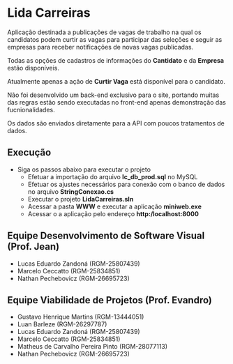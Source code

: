 # Lida Carreiras

Aplicação destinada a publicações de vagas de trabalho na qual os candidatos podem curtir as vagas para participar das seleções e seguir as empresas para receber notificações de novas vagas publicadas.

Todas as opções de cadastros de informações do **Cantidato** e da **Empresa** estão disponíveis.

Atualmente apenas a ação de **Curtir Vaga** está disponível para o candidato.

Não foi desenvolvido um back-end exclusivo para o site, portando muitas das regras estão sendo executadas no front-end apenas demonstração das fucnionalidades.

Os dados são enviados diretamente para a API com poucos tratamentos de dados.

## Execução

- Siga os passos abaixo para executar o projeto
    - Efetuar a importação do arquivo **lc_db_prod.sql** no MySQL
    - Efetuar os ajustes necessários para conexão com o banco de dados no arquivo **StringConexao.cs**
    - Executar o projeto **LidaCarreiras.sln**
    - Acessar a pasta **WWW** e executar a aplicação **miniweb.exe**
    - Acessar o a aplicação pelo endereço **http:/localhost:8000**

## Equipe Desenvolvimento de Software Visual (Prof. Jean)

- Lucas Eduardo Zandoná (RGM-25807439)
- Marcelo Ceccatto (RGM-25834851)
- Nathan Pechebovicz (RGM-26695723)

## Equipe Viabilidade de Projetos (Prof. Evandro)

- Gustavo Henrique Martins (RGM-13444051)
- Luan Barleze (RGM-26297787)
- Lucas Eduardo Zandoná (RGM-25807439)
- Marcelo Ceccatto (RGM-25834851)
- Matheus de Carvalho Pereira Pinto (RGM-28077113)
- Nathan Pechebovicz (RGM-26695723)
